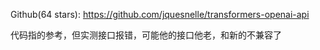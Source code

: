 Github(64 stars): https://github.com/jquesnelle/transformers-openai-api

代码指的参考，但实测接口报错，可能他的接口他老，和新的不兼容了
